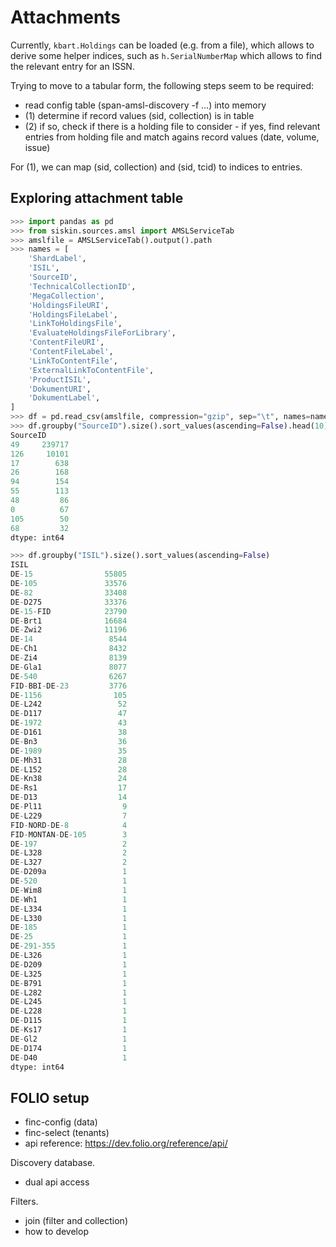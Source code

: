 # Attachments

Currently, `kbart.Holdings` can be loaded (e.g. from a file), which allows to
derive some helper indices, such as `h.SerialNumberMap` which allows to find
the relevant entry for an ISSN.

Trying to move to a tabular form, the following steps seem to be required:

* read config table (span-amsl-discovery -f ...) into memory
* (1) determine if record values (sid, collection) is in table
* (2) if so, check if there is a holding file to consider - if yes, find relevant
  entries from holding file and match agains record values (date, volume,
issue)

For (1), we can map (sid, collection) and (sid, tcid) to indices to entries.

## Exploring attachment table

```python
>>> import pandas as pd
>>> from siskin.sources.amsl import AMSLServiceTab
>>> amslfile = AMSLServiceTab().output().path
>>> names = [
    'ShardLabel',
    'ISIL',
    'SourceID',
    'TechnicalCollectionID',
    'MegaCollection',
    'HoldingsFileURI',
    'HoldingsFileLabel',
    'LinkToHoldingsFile',
    'EvaluateHoldingsFileForLibrary',
    'ContentFileURI',
    'ContentFileLabel',
    'LinkToContentFile',
    'ExternalLinkToContentFile',
    'ProductISIL',
    'DokumentURI',
    'DokumentLabel',
]
>>> df = pd.read_csv(amslfile, compression="gzip", sep="\t", names=names)
>>> df.groupby("SourceID").size().sort_values(ascending=False).head(10)
SourceID
49     239717
126     10101
17        638
26        168
94        154
55        113
48         86
0          67
105        50
68         32
dtype: int64

>>> df.groupby("ISIL").size().sort_values(ascending=False)
ISIL
DE-15                55805
DE-105               33576
DE-82                33408
DE-D275              33376
DE-15-FID            23790
DE-Brt1              16684
DE-Zwi2              11196
DE-14                 8544
DE-Ch1                8432
DE-Zi4                8139
DE-Gla1               8077
DE-540                6267
FID-BBI-DE-23         3776
DE-1156                105
DE-L242                 52
DE-D117                 47
DE-1972                 43
DE-D161                 38
DE-Bn3                  36
DE-1989                 35
DE-Mh31                 28
DE-L152                 28
DE-Kn38                 24
DE-Rs1                  17
DE-D13                  14
DE-Pl11                  9
DE-L229                  7
FID-NORD-DE-8            4
FID-MONTAN-DE-105        3
DE-197                   2
DE-L328                  2
DE-L327                  2
DE-D209a                 1
DE-520                   1
DE-Wim8                  1
DE-Wh1                   1
DE-L334                  1
DE-L330                  1
DE-185                   1
DE-25                    1
DE-291-355               1
DE-L326                  1
DE-D209                  1
DE-L325                  1
DE-B791                  1
DE-L282                  1
DE-L245                  1
DE-L228                  1
DE-D115                  1
DE-Ks17                  1
DE-Gl2                   1
DE-D174                  1
DE-D40                   1
dtype: int64
```

## FOLIO setup

* finc-config (data)
* finc-select (tenants)
* api reference: https://dev.folio.org/reference/api/

Discovery database.

* dual api access

Filters.

* join (filter and collection)
* how to develop


